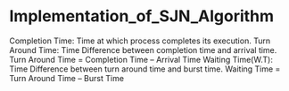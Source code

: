 # Implementation_of_SJN_Algorithm
Completion Time: Time at which process completes its execution. 
Turn Around Time: Time Difference between completion time and arrival time. 
Turn Around Time = Completion Time – Arrival Time Waiting Time(W.T): Time Difference between turn around time and burst time.
Waiting Time = Turn Around Time – Burst Time
